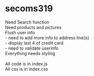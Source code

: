 # secoms319
Need Search function <br>
Need products and pictures <br>
Flush user info <br>
    - need to add more info to address line(s) <br>
    - display last 4 of credit card <br>
    - need to validate userinfo <br>
Everything needs styling <br>
 <br> 
All code is in index.js  <br>
All css is in index.css <br>
